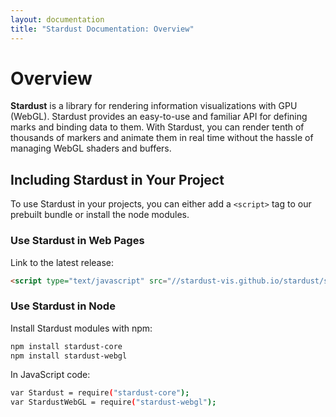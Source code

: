 ```yaml
---
layout: documentation
title: "Stardust Documentation: Overview"
---
```


Overview
====

**Stardust** is a library for rendering information visualizations with GPU (WebGL). Stardust provides an easy-to-use
and familiar API for defining marks and binding data to them. With Stardust, you can render tenth of thousands
of markers and animate them in real time without the hassle of managing WebGL shaders and buffers.

Including Stardust in Your Project
----

To use Stardust in your projects, you can either
add a `<script>` tag to our prebuilt bundle
or install the node modules.

### Use Stardust in Web Pages

Link to the latest release:

```html
<script type="text/javascript" src="//stardust-vis.github.io/stardust/stardust.bundle.min.js"></script>
```

### Use Stardust in Node

Install Stardust modules with npm:

```bash
npm install stardust-core
npm install stardust-webgl
```

In JavaScript code:

```bash
var Stardust = require("stardust-core");
var StardustWebGL = require("stardust-webgl");
```